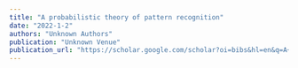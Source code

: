 ```yaml
---
title: "A probabilistic theory of pattern recognition"
date: "2022-1-2"
authors: "Unknown Authors"
publication: "Unknown Venue"
publication_url: "https://scholar.google.com/scholar?oi=bibs&hl=en&q=A+probabilistic+theory+of+pattern+recognition"
---
```

